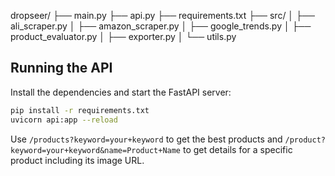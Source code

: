 dropseer/
├── main.py
├── api.py
├── requirements.txt
├── src/
│   ├── ali_scraper.py
│   ├── amazon_scraper.py
│   ├── google_trends.py
│   ├── product_evaluator.py
│   ├── exporter.py
│   └── utils.py

## Running the API

Install the dependencies and start the FastAPI server:

```bash
pip install -r requirements.txt
uvicorn api:app --reload
```

Use `/products?keyword=your+keyword` to get the best products and `/product?keyword=your+keyword&name=Product+Name` to get details for a specific product including its image URL.
